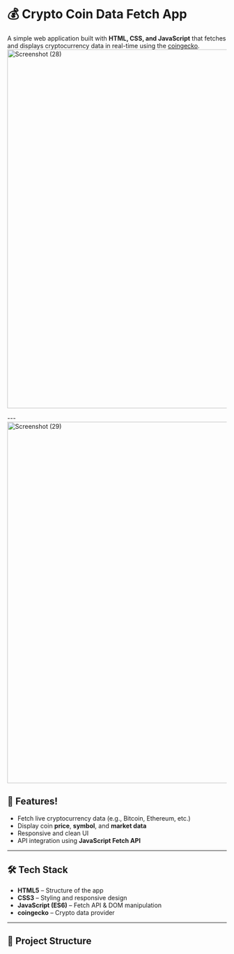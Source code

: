 # 💰 Crypto Coin Data Fetch App

A simple web application built with **HTML, CSS, and JavaScript** that fetches and displays cryptocurrency data in real-time using the [coingecko](https://www.coingecko.com/).
<img width="1920" height="822" alt="Screenshot (28)" src="https://github.com/user-attachments/assets/9da8a1f2-5b77-4c14-94e8-b8e13afce302" />


---<img width="1920" height="828" alt="Screenshot (29)" src="https://github.com/user-attachments/assets/74429343-fdef-44cd-b8e6-b0958ed23f29" />


## 🚀 Features!

- Fetch live cryptocurrency data (e.g., Bitcoin, Ethereum, etc.)
- Display coin **price**, **symbol**, and **market data**
- Responsive and clean UI
- API integration using **JavaScript Fetch API**

---

## 🛠️ Tech Stack
- **HTML5** – Structure of the app
- **CSS3** – Styling and responsive design
- **JavaScript (ES6)** – Fetch API & DOM manipulation
- **coingecko** – Crypto data provider

---

## 📂 Project Structure
